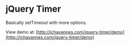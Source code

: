 jQuery Timer
============

Basically setTimeout with more options.

View demo at: [http://jchavannes.com/jquery-timer/demo](http://jchavannes.com/jquery-timer/demo)
